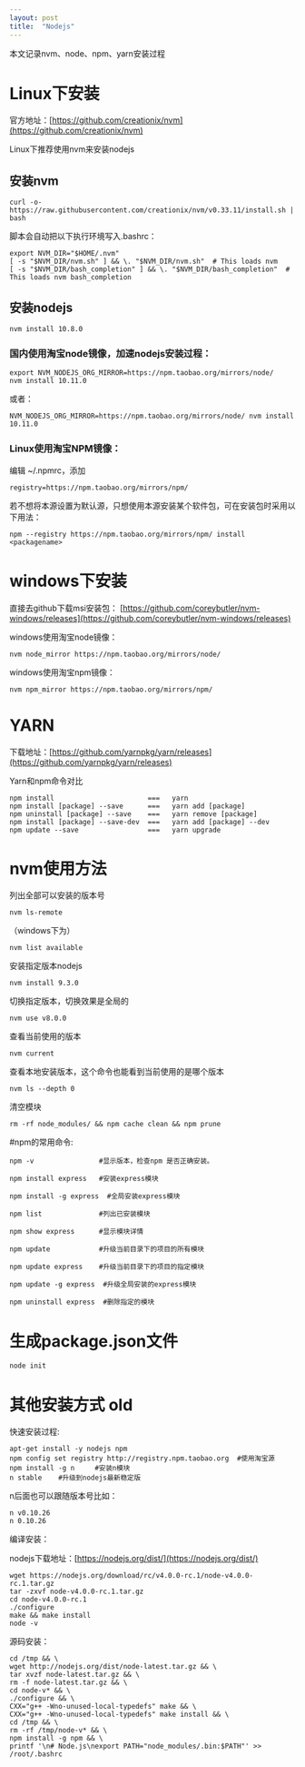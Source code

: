 ```yaml
---
layout: post
title:  "Nodejs"
---
```


本文记录nvm、node、npm、yarn安装过程

# Linux下安装

官方地址：[https://github.com/creationix/nvm](https://github.com/creationix/nvm)

Linux下推荐使用nvm来安装nodejs

## 安装nvm

	curl -o- https://raw.githubusercontent.com/creationix/nvm/v0.33.11/install.sh | bash

脚本会自动把以下执行环境写入.bashrc：

	export NVM_DIR="$HOME/.nvm"
	[ -s "$NVM_DIR/nvm.sh" ] && \. "$NVM_DIR/nvm.sh"  # This loads nvm
	[ -s "$NVM_DIR/bash_completion" ] && \. "$NVM_DIR/bash_completion"  # This loads nvm bash_completion

## 安装nodejs

	nvm install 10.8.0

### 国内使用淘宝node镜像，加速nodejs安装过程：

	export NVM_NODEJS_ORG_MIRROR=https://npm.taobao.org/mirrors/node/
	nvm install 10.11.0

或者：

	NVM_NODEJS_ORG_MIRROR=https://npm.taobao.org/mirrors/node/ nvm install 10.11.0

### Linux使用淘宝NPM镜像：

编辑 ~/.npmrc，添加

	registry=https://npm.taobao.org/mirrors/npm/

若不想将本源设置为默认源，只想使用本源安装某个软件包，可在安装包时采用以下用法：

	npm --registry https://npm.taobao.org/mirrors/npm/ install <packagename>



# windows下安装

直接去github下载msi安装包： [https://github.com/coreybutler/nvm-windows/releases](https://github.com/coreybutler/nvm-windows/releases)

windows使用淘宝node镜像：
	
	nvm node_mirror https://npm.taobao.org/mirrors/node/

windows使用淘宝npm镜像：

	nvm npm_mirror https://npm.taobao.org/mirrors/npm/



# YARN

下载地址：[https://github.com/yarnpkg/yarn/releases](https://github.com/yarnpkg/yarn/releases)

Yarn和npm命令对比

	npm install                       ===   yarn 
	npm install [package] --save      ===   yarn add [package]
	npm uninstall [package] --save    ===   yarn remove [package]
	npm install [package] --save-dev  ===   yarn add [package] --dev
	npm update --save                 ===   yarn upgrade



# nvm使用方法

列出全部可以安装的版本号

	nvm ls-remote

（windows下为）

	nvm list available

安装指定版本nodejs

	nvm install 9.3.0

切换指定版本，切换效果是全局的

	nvm use v8.0.0

查看当前使用的版本

	nvm current

查看本地安装版本，这个命令也能看到当前使用的是哪个版本

	nvm ls --depth 0

清空模块

	rm -rf node_modules/ && npm cache clean && npm prune


#npm的常用命令:

	npm -v                #显示版本，检查npm 是否正确安装。
	 
	npm install express   #安装express模块
	 
	npm install -g express  #全局安装express模块
	 
	npm list              #列出已安装模块
	 
	npm show express      #显示模块详情
	 
	npm update            #升级当前目录下的项目的所有模块
	 
	npm update express    #升级当前目录下的项目的指定模块
	 
	npm update -g express  #升级全局安装的express模块
	 
	npm uninstall express  #删除指定的模块


# 生成package.json文件

	node init

# 其他安装方式 old

快速安装过程:

	apt-get install -y nodejs npm
	npm config set registry http://registry.npm.taobao.org  #使用淘宝源
	npm install -g n     #安装n模块
	n stable	#升级到nodejs最新稳定版

n后面也可以跟随版本号比如：

	n v0.10.26
	n 0.10.26

编译安装：

nodejs下载地址：[https://nodejs.org/dist/](https://nodejs.org/dist/)

	wget https://nodejs.org/download/rc/v4.0.0-rc.1/node-v4.0.0-rc.1.tar.gz
	tar -zxvf node-v4.0.0-rc.1.tar.gz
	cd node-v4.0.0-rc.1
	./configure
	make && make install
	node -v

源码安装：

    cd /tmp && \
    wget http://nodejs.org/dist/node-latest.tar.gz && \
    tar xvzf node-latest.tar.gz && \
    rm -f node-latest.tar.gz && \
    cd node-v* && \
    ./configure && \
    CXX="g++ -Wno-unused-local-typedefs" make && \
    CXX="g++ -Wno-unused-local-typedefs" make install && \
    cd /tmp && \
    rm -rf /tmp/node-v* && \
    npm install -g npm && \
    printf '\n# Node.js\nexport PATH="node_modules/.bin:$PATH"' >> /root/.bashrc